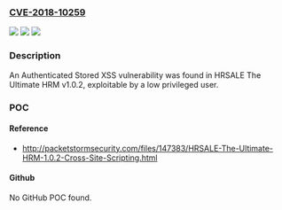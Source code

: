 ### [CVE-2018-10259](https://cve.mitre.org/cgi-bin/cvename.cgi?name=CVE-2018-10259)
![](https://img.shields.io/static/v1?label=Product&message=n%2Fa&color=blue)
![](https://img.shields.io/static/v1?label=Version&message=n%2Fa&color=blue)
![](https://img.shields.io/static/v1?label=Vulnerability&message=n%2Fa&color=brighgreen)

### Description

An Authenticated Stored XSS vulnerability was found in HRSALE The Ultimate HRM v1.0.2, exploitable by a low privileged user.

### POC

#### Reference
- http://packetstormsecurity.com/files/147383/HRSALE-The-Ultimate-HRM-1.0.2-Cross-Site-Scripting.html

#### Github
No GitHub POC found.


